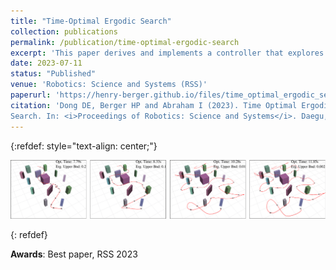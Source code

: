 ```yaml
---
title: "Time-Optimal Ergodic Search"
collection: publications
permalink: /publication/time-optimal-ergodic-search
excerpt: 'This paper derives and implements a controller that explores an area as quickly as possible, subject to requirements on the thoroughness of exploration.<br> This paper was awarded Best Paper at RSS 2023.'
date: 2023-07-11
status: "Published"
venue: 'Robotics: Science and Systems (RSS)'
paperurl: 'https://henry-berger.github.io/files/time_optimal_ergodic_search_2023.pdf'
citation: 'Dong DE, Berger HP and Abraham I (2023). Time Optimal Ergodic
Search. In: <i>Proceedings of Robotics: Science and Systems</i>. Daegu, Republic of Korea.'
---
```


{:refdef: style="text-align: center;"}
<p>
    <img src="/images/time_optimal_trajectory_evolution.png" alt="Trajectory evolution"><br>
    <!-- <em>Selfie with Spot at Boston Dynamics,<br>where I worked for two summers</em> -->
</p>
{: refdef}

<b>Awards</b>: Best paper, RSS 2023